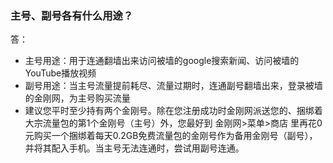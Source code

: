 ### 主号、副号各有什么用途？ 
答：
- 主号用途：用于连通翻墙出来访问被墙的google搜索新闻、访问被墙的YouTube播放视频
- 副号用途：当主号流量提前耗尽、流量过期时，连通副号翻墙出来，登录被墙的金刚网，为主号购买流量
- 建议您平时至少持有两个金刚号。除在您注册成功时金刚网派送您的、捆绑着大宗流量包的第1个金刚号（主号）外，您最好到 金刚网>菜单>商店 里再花0元购买一个捆绑着每天0.2GB免费流量包的金刚号作为备用金刚号（副号），并将其配入手机。当主号无法连通时，尝试用副号连通。

